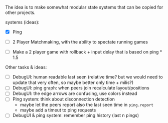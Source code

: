 The idea is to make somewhat modular state systems that can be copied for other projects.


systems (ideas):

- [X] Ping
- [ ] 2 Player Matchmaking, with the ability to spectate running games
- [ ] Make a 2 player game with rollback + input delay that is based on ping * 1.5


Other tasks & ideas:
- [ ] DebugUI: human readable last seen (relative time? but we would need to update that very often, so maybe better only time + milis?)
- [ ] DebugUI: ping graph: when peers join recalculate layout/positions 
- [ ] DebugUI: the edge arrows are confusing, use colors instead
- [ ] Ping system: think about disconnection detection
    - maybe let the peers report also the last seen time in `ping.report`
    - maybe add a timeut to ping requests
- [ ] DebugUI & ping system: remember ping history (last n pings)
